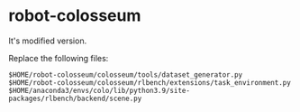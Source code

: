 # robot-colosseum
It's modified version.

Replace the following files:
```
$HOME/robot-colosseum/colosseum/tools/dataset_generator.py
$HOME/robot-colosseum/colosseum/rlbench/extensions/task_environment.py
$HOME/anaconda3/envs/colo/lib/python3.9/site-packages/rlbench/backend/scene.py
```
